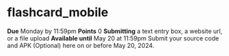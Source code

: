 # flashcard_mobile

**Due** Monday by 11:59pm **Points** 0 **Submitting** a text entry box, a website url, or a file upload **Available until** May 20 at 11:59pm
Submit your source code and APK (Optional) here on or before May 20, 2024.
